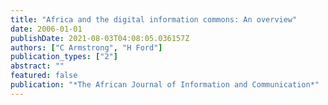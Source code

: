 ```yaml
---
title: "Africa and the digital information commons: An overview"
date: 2006-01-01
publishDate: 2021-08-03T04:08:05.036157Z
authors: ["C Armstrong", "H Ford"]
publication_types: ["2"]
abstract: ""
featured: false
publication: "*The African Journal of Information and Communication*"
---
```


